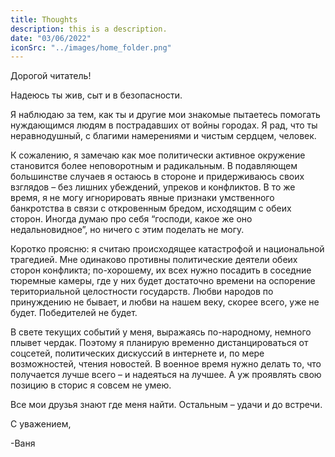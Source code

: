 ```yaml
---
title: Thoughts
description: this is a description.
date: "03/06/2022"
iconSrc: "../images/home_folder.png"
---
```


Дорогой читатель!

Надеюсь ты жив, сыт и в безопасности.

Я наблюдаю за тем, как ты и другие мои знакомые пытаетесь помогать нуждающимся людям в пострадавших от войны городах. Я рад, что ты неравнодушный, с благими намерениями и чистым сердцем, человек.

К сожалению, я замечаю как мое политически активное окружение становится более неповоротным и радикальным. В подавляющем большинстве случаев я остаюсь в стороне и придерживаюсь своих взглядов – без лишних убеждений, упреков и конфликтов. В то же время, я не могу игнорировать явные признаки умственного банкротства в связи с откровенным бредом, исходящим с обеих сторон. Иногда думаю про себя “господи, какое же оно недальновидное”, но ничего с этим поделать не могу.

Коротко проясню: я считаю происходящее катастрофой и национальной трагедией. Мне одинаково противны политические деятели обеих сторон конфликта; по-хорошему, их всех нужно посадить в соседние тюремные камеры, где у них будет достаточно времени на оспорение териториальной целостности государств. Любви народов по принуждению не бывает, и любви на нашем веку, скорее всего, уже не будет. Победителей не будет.

В свете текущих событий у меня, выражаясь по-народному, немного плывет чердак. Поэтому я планирую временно дистанцироваться от соцсетей, политических дискуссий в интернете и, по мере возможностей, чтения новостей. В военное время нужно делать то, что получается лучше всего – и надеяться на лучшее. А уж проявлять свою позицию в сторис я совсем не умею.

Все мои друзья знают где меня найти. Остальным – удачи и до встречи.

С уважением,

-Ваня
